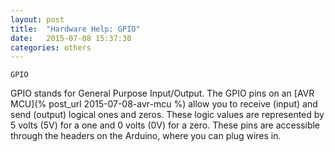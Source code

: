 ```yaml
---
layout: post
title:  "Hardware Help: GPIO"
date:   2015-07-08 15:37:30
categories: others
---
```


	GPIO

GPIO stands for General Purpose Input/Output. The GPIO pins on an [AVR MCU](% post_url 2015-07-08-avr-mcu %) allow you to receive (input) and send (output) logical ones and zeros. These logic values are represented by 5 volts (5V) for a one and 0 volts (0V) for a zero. These pins are accessible through the headers on the Arduino, where you can plug wires in.